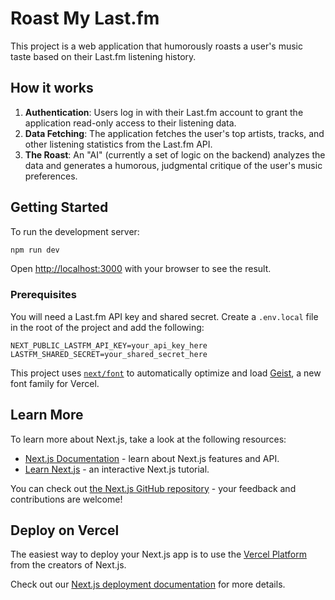 # Roast My Last.fm

This project is a web application that humorously roasts a user's music taste based on their Last.fm listening history.

## How it works

1.  **Authentication**: Users log in with their Last.fm account to grant the application read-only access to their listening data.
2.  **Data Fetching**: The application fetches the user's top artists, tracks, and other listening statistics from the Last.fm API.
3.  **The Roast**: An "AI" (currently a set of logic on the backend) analyzes the data and generates a humorous, judgmental critique of the user's music preferences.

## Getting Started

To run the development server:

```bash
npm run dev
```

Open [http://localhost:3000](http://localhost:3000) with your browser to see the result.

### Prerequisites

You will need a Last.fm API key and shared secret. Create a `.env.local` file in the root of the project and add the following:

```
NEXT_PUBLIC_LASTFM_API_KEY=your_api_key_here
LASTFM_SHARED_SECRET=your_shared_secret_here
```

This project uses [`next/font`](https://nextjs.org/docs/app/building-your-application/optimizing/fonts) to automatically optimize and load [Geist](https://vercel.com/font), a new font family for Vercel.

## Learn More

To learn more about Next.js, take a look at the following resources:

- [Next.js Documentation](https://nextjs.org/docs) - learn about Next.js features and API.
- [Learn Next.js](https://nextjs.org/learn) - an interactive Next.js tutorial.

You can check out [the Next.js GitHub repository](https://github.com/vercel/next.js) - your feedback and contributions are welcome!

## Deploy on Vercel

The easiest way to deploy your Next.js app is to use the [Vercel Platform](https://vercel.com/new?utm_medium=default-template&filter=next.js&utm_source=create-next-app&utm_campaign=create-next-app-readme) from the creators of Next.js.

Check out our [Next.js deployment documentation](https://nextjs.org/docs/app/building-your-application/deploying) for more details.

